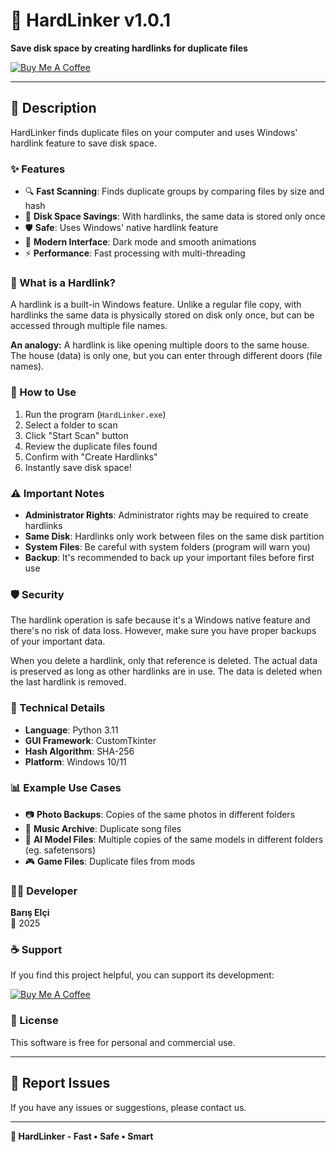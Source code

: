 # 🔗 HardLinker v1.0.1

**Save disk space by creating hardlinks for duplicate files**

[![Buy Me A Coffee](https://img.shields.io/badge/Buy%20Me%20A%20Coffee-Support-yellow?style=for-the-badge&logo=buy-me-a-coffee)](https://buymeacoffee.com/bariselcii)

---

## 📖 Description

HardLinker finds duplicate files on your computer and uses Windows' hardlink feature to save disk space.

### ✨ Features

- 🔍 **Fast Scanning**: Finds duplicate groups by comparing files by size and hash
- 💾 **Disk Space Savings**: With hardlinks, the same data is stored only once
- 🛡️ **Safe**: Uses Windows' native hardlink feature
- 🎨 **Modern Interface**: Dark mode and smooth animations
- ⚡ **Performance**: Fast processing with multi-threading

### 🔗 What is a Hardlink?

A hardlink is a built-in Windows feature. Unlike a regular file copy, with hardlinks the same data is physically stored on disk only once, but can be accessed through multiple file names.

**An analogy:** A hardlink is like opening multiple doors to the same house. The house (data) is only one, but you can enter through different doors (file names).

### 🚀 How to Use

1. Run the program (`HardLinker.exe`)
2. Select a folder to scan
3. Click "Start Scan" button
4. Review the duplicate files found
5. Confirm with "Create Hardlinks"
6. Instantly save disk space!

### ⚠️ Important Notes

- **Administrator Rights**: Administrator rights may be required to create hardlinks
- **Same Disk**: Hardlinks only work between files on the same disk partition
- **System Files**: Be careful with system folders (program will warn you)
- **Backup**: It's recommended to back up your important files before first use

### 🛡️ Security

The hardlink operation is safe because it's a Windows native feature and there's no risk of data loss. However, make sure you have proper backups of your important data.

When you delete a hardlink, only that reference is deleted. The actual data is preserved as long as other hardlinks are in use. The data is deleted when the last hardlink is removed.

### 🔧 Technical Details

- **Language**: Python 3.11
- **GUI Framework**: CustomTkinter
- **Hash Algorithm**: SHA-256
- **Platform**: Windows 10/11

### 📊 Example Use Cases

- 📷 **Photo Backups**: Copies of the same photos in different folders
- 🎵 **Music Archive**: Duplicate song files
- 📁 **AI Model Files**: Multiple copies of the same models in different folders (eg. safetensors)
- 🎮 **Game Files**: Duplicate files from mods

### 👨‍💻 Developer

**Barış Elçi**  
📅 2025

### ☕ Support

If you find this project helpful, you can support its development:

[![Buy Me A Coffee](https://img.shields.io/badge/Buy%20Me%20A%20Coffee-Support-yellow?style=for-the-badge&logo=buy-me-a-coffee)](https://buymeacoffee.com/bariselcii)

### 📜 License

This software is free for personal and commercial use.

---

## 🐛 Report Issues

If you have any issues or suggestions, please contact us.

---

**🔗 HardLinker - Fast • Safe • Smart**
